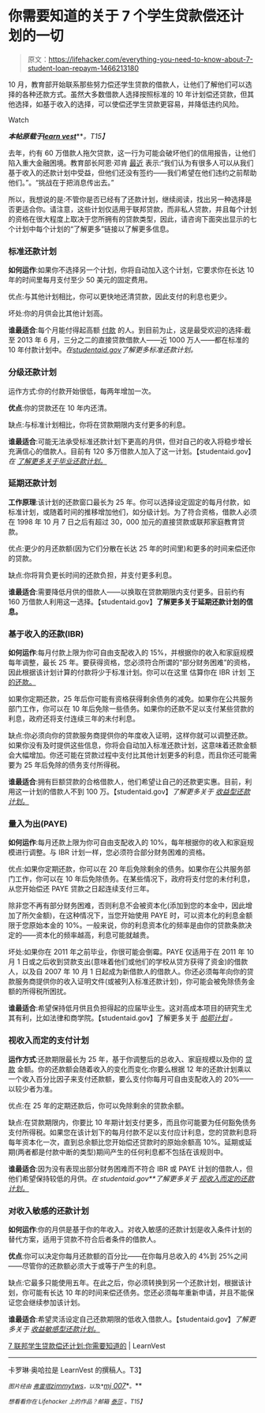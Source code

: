 # 你需要知道的关于 7 个学生贷款偿还计划的一切

> 原文：<https://lifehacker.com/everything-you-need-to-know-about-7-student-loan-repaym-1466213180>

10 月，教育部开始联系那些努力偿还学生贷款的借款人，让他们了解他们可以选择的各种还款方式。虽然大多数借款人选择按照标准的 10 年计划偿还贷款，但其他选择，如基于收入的选择，可以使偿还学生贷款更容易，并降低违约风险。

Watch

***本帖原载于***[***learn vest***](http://www.learnvest.com/knowledge-center/demystifying-student-loan-repayment-options/)***。*T15】**

去年，约有 60 万借款人拖欠贷款，这一行为可能会破坏他们的信用报告，让他们陷入重大金融困境。教育部长阿恩·邓肯 [最近](http://www.nytimes.com/2013/09/25/education/us-to-contact-borrowers-with-new-options-for-repaying-student-loans.html?pagewanted=all&_r=1&) 表示:“我们认为有很多人可以从我们基于收入的还款计划中受益，但他们还没有签约——我们希望在他们违约之前帮助他们。”。“挑战在于把消息传出去。”

所以，我想说的是:不管你是否已经有了还款计划，继续阅读，找出另一种选择是否更适合你。请注意，这些计划仅适用于联邦贷款，而非私人贷款，并且每个计划的资格在很大程度上取决于您所拥有的贷款类型，因此，请咨询下面突出显示的七个计划中每个计划的“了解更多”链接以了解更多信息。

### 标准还款计划

**如何运作**:如果你不选择另一个计划，你将自动加入这个计划，它要求你在长达 10 年的时间里每月支付至少 50 美元的固定费用。

优点:与其他计划相比，你可以更快地还清贷款，因此支付的利息也更少。

坏处:你的月供会比其他计划高。

**谁最适合**:每个月能付得起高额 [付款](https://lifehacker.com/student-loan-hero-organizes-your-massive-student-loan-d-5991541) 的人。到目前为止，这是最受欢迎的选择:截至 2013 年 6 月，三分之二的直接贷款借款人——近 1000 万人——都在标准的 10 年付款计划中。*在*[*studentaid.gov*](http://studentaid.ed.gov/repay-loans/understand/plans/standard)*了解更多标准还款计划。*

### 分级还款计划

运作方式:你的付款开始很低，每两年增加一次。

**优点**:你的贷款还在 10 年内还清。

缺点:与标准计划相比，你将在贷款期限内支付更多的利息。

**谁最适合**:可能无法承受标准还款计划下更高的月供，但对自己的收入将稳步增长充满信心的借款人。目前有 120 多万借款人加入了这一计划。【studentaid.gov】**在* [*了解更多关于毕业还款计划。*](http://studentaid.ed.gov/repay-loans/understand/plans/graduated)*

### 延期还款计划

**工作原理**:该计划的还款窗口最长为 25 年。你可以选择设定固定的每月付款，如标准计划，或随着时间的推移增加他们，如分级计划。为了符合资格，借款人必须在 1998 年 10 月 7 日之后有超过 30，000 加元的直接贷款或联邦家庭教育贷款。

优点:更少的月还款额(因为它们分散在长达 25 年的时间里)和更多的时间来偿还你的贷款。

缺点:你将背负更长时间的还款负担，并支付更多利息。

**谁最适合**:需要降低月供的借款人——以换取在贷款期限内支付更多。目前约有 160 万借款人利用这一选择。【studentaid.gov】**了解更多关于延期还款计划的信息。**

### 基于收入的还款(IBR)

**如何运作**:每月付款上限为你可自由支配收入的 15%，并根据你的收入和家庭规模每年调整，最长 25 年。要获得资格，您必须符合所谓的“部分财务困难”的资格，因此根据该计划计算的付款将少于标准计划。你可以在这里 估算你在 IBR 计划 [下的还款。](http://studentaid.ed.gov/repay-loans/understand/plans/income-based/calculator)

如果你定期还款，25 年后你可能有资格获得剩余债务的减免。如果你在公共服务部门工作，你可以在 10 年后免除一些债务。如果你的还款不足以支付某些贷款的利息，政府还将支付连续三年的未付利息。

缺点:你必须向你的贷款服务商提供你的年度收入证明，这样你就可以调整还款。如果你没有及时提供这些信息，你将会自动加入标准还款计划，这意味着还款金额会大幅增加。你还可能在贷款过程中支付比其他计划更多的利息，而且你还可能需要为 25 年后免除的债务支付所得税。

**谁最适合**:拥有巨额贷款的合格借款人，他们希望让自己的还款更实惠。目前，利用这一计划的借款人不到 100 万。【studentaid.gov】**了解更多关于* [*收益型还款计划。*](http://studentaid.ed.gov/repay-loans/understand/plans/income-based)*

### 量入为出(PAYE)

**如何运作**:每月还款上限为你可自由支配收入的 10%，每年根据你的收入和家庭规模进行调整。与 IBR 计划一样，您必须符合部分财务困难的资格。

优点:如果你定期还款，你可以在 20 年后免除剩余的债务。如果你在公共服务部门工作，你可以在 10 年后免除债务。在某些情况下，政府将支付您的未付利息，从您开始偿还 PAYE 贷款之日起连续支付三年。

除非您不再有部分财务困难，否则利息不会被资本化(添加到您的本金中，因此增加了所欠金额)，在这种情况下，当您开始使用 PAYE 时，可以资本化的利息金额限于您原始本金的 10%。一般来说，你的利息资本化的频率是由你的贷款条款决定的——资本化的频率越高，利息可能就越贵。

坏处:如果你在 2011 年之前毕业，你很可能会倒霉。PAYE 仅适用于在 2011 年 10 月 1 日或之后收到贷款支出(意味着他们或他们的学校从贷方获得了资金)的借款人，以及自 2007 年 10 月 1 日起成为新借款人的借款人。你还必须每年向你的贷款服务商提供你的收入证明文件(或被列入标准还款计划)，你可能会被免除债务金额的所得税所困扰。

**谁最适合**:希望保持低月供且负担得起的应届毕业生。这对高成本项目的研究生尤其有利，比如法律和商学院。【studentaid.gov】了解更多关于 [*帕耶计划*](http://studentaid.ed.gov/repay-loans/understand/plans/pay-as-you-earn) *。*

### 视收入而定的支付计划

**运作方式**:还款期限最长为 25 年，基于你调整后的总收入、家庭规模以及你的 [贷款](https://lifehacker.com/three-people-one-big-student-loan-how-they-each-plan-512235581) 金额。你的还款额会随着收入的变化而变化:你要么根据 12 年的还款计划乘以一个收入百分比因子来支付还款额，要么支付你每月可自由支配收入的 20%——以较少者为准。

优点:在 25 年的定期还款后，你可以免除剩余的贷款余额。

缺点:在贷款期限内，你要比 10 年期计划支付更多，而且你可能要为任何豁免债务支付所得税。如果您在该计划下的每月付款不足以支付应计利息，您的贷款利息将每年资本化一次，直到总余额比您开始偿还贷款时的原始余额高 10%。延期或延期(两者都是付款中断的类型)期间产生的任何利息都不包括在该规则中。

**谁最适合**:因为没有表现出部分财务困难而不符合 IBR 或 PAYE 计划的借款人，但他们希望保持较低的月供。*在 studentaid.gov**了解更多关于* [*视收入而定的还款计划。*](http://studentaid.ed.gov/repay-loans/understand/plans/income-contingent)

### 对收入敏感的还款计划

**如何运作**:你的月供是基于你的年收入。对收入敏感的还款计划是收入条件计划的替代方案，适用于贷款不符合后者条件的借款人。

**优点**:你可以决定你每月还款额的百分比——在你每月总收入的 4%到 25%之间——尽管你的还款额必须大于或等于产生的利息。

缺点:它最多只能使用五年。在此之后，你必须转换到另一个还款计划，根据该计划，你可能有长达 10 年的时间来偿还债务。您还必须每年重新申请，并且不能保证您会继续参加该计划。

**谁最适合**:希望灵活设定自己还款期限的低收入借款人。【studentaid.gov】**了解更多关于* [*收益敏感型还款计划。*](http://studentaid.ed.gov/repay-loans/understand/plans/income-sensitive)*

[7 联邦学生贷款偿还计划:你需要知道的](http://www.learnvest.com/knowledge-center/demystifying-student-loan-repayment-options/) | LearnVest

* * *

卡罗琳·奥哈拉是 LearnVest 的撰稿人。T3】

<small>*图片经由*</small> [<small>*弗雷塔*</small>](http://www.shutterstock.com/pic-56119414/stock-photo-piggy-bank-with-cap-and-books.html?src=same_artist-133816019-2)<small></small>*[*zimmytws*](http://www.shutterstock.com/pic-122824582/stock-photo-mini-graduation-cap-mortar-board-on-cash.html?src=csl_recent_image-2)<small>*，以及*</small>[*mj 007*](http://www.shutterstock.com/pic-132186680/stock-photo-student-loans.html?src=csl_recent_image-2)*<small>。</small>**

*<small>*想看看你在 Lifehacker 上的作品？邮箱*</small> [<small>*泰莎*</small>](https://mail.google.com/mail/?view=cm&fs=1&tf=1&to=tessa@lifehacker.com) <small>*。*T15】</small>*